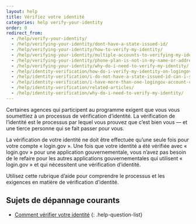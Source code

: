 ```yaml
---
layout: help
title: Vérifiez votre identité
categories: help verify-your-identity
order: 0
redirect_from:
  - /help/verify-your-identity/
  - /help/verifying-your-identity/dont-have-a-state-issued-id/
  - /help/verifying-your-identity/how-to-verify-my-identity/
  - /help/verifying-your-identity/multiple-accounts-to-verifying-my-identity-for/
  - /help/verifying-your-identity/phone-plan-is-not-in-my-name-or-address/
  - /help/verifying-your-identity/why-do-i-need-to-verify-my-identity/
  - /help/identity-verification/how-do-i-verify-my-identity-on-logingov/
  - /help/identity-verification/i-do-not-have-a-state-issued-id-can-i-still-verify-my-identity/
  - /help/identity-verification/i-have-more-than-one-logingov-account-can-I-verify-my-identity-for-all-of-them/
  - /help/identity-verification/related-articles/
  - /help/identity-verification/why-do-i-need-to-verify-my-identity/
---
```


Certaines agences qui participent au programme exigent que vous vous soumettiez à un processus de vérification d’identité. La vérification de l’identité est le processus par lequel vous prouvez que c’est bien vous — et une tierce personne qui se fait passer pour vous.

La vérification de votre identité ne doit être effectuée qu’une seule fois pour votre compte « login.gov ». Une fois que votre identité a été vérifiée avec « login.gov » pour une application gouvernementale, vous n’avez pas besoin de le refaire pour les autres applications gouvernementales qui utilisent « login.gov » et qui nécessitent une vérification d’identité.

Utilisez cette rubrique d’aide pour comprendre le processus et les exigences en matière de vérification d’identité.

## Sujets de dépannage courants

* [Comment vérifier votre identité](site.baseurl/help/verify-your-identity/how-to-verify-your-identity/)
{: .help-question-list}
